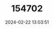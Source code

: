 ---
title: "154702"
category: "Coryphaenoides nasutus"
draft: false
date: 2024-02-22 13:03:51
languages:
  English: ["Largenose Grenadier"]
  Japanese: ["Hana-sokodara"]
---